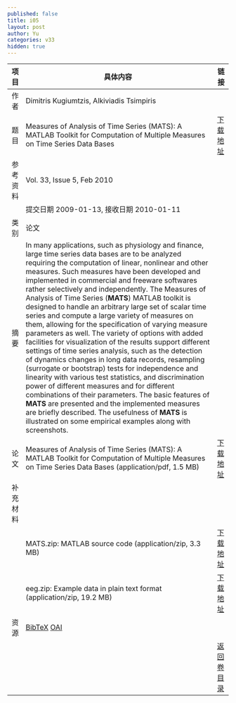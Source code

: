 ```yaml
---
published: false
title: i05
layout: post
author: Yu
categories: v33
hidden: true
---
```


| 项目 | 具体内容 | 链接 |
|---:|---|---|
| 作者 | Dimitris Kugiumtzis, Alkiviadis Tsimpiris| |
| 题目 |Measures of Analysis of Time Series (MATS): A MATLAB Toolkit for Computation of Multiple Measures on Time Series Data Bases | [下载地址](http://www.jstatsoft.org/v33/i05/paper) |
| 参考资料 |Vol. 33, Issue 5, Feb 2010 | |
| | 提交日期 2009-01-13, 接收日期 2010-01-11| | 
| 类别 | 论文| |
| 摘要 | In many applications, such as physiology and finance, large time series data bases are to be analyzed requiring the computation of linear, nonlinear and other measures. Such measures have been developed and implemented in commercial and freeware softwares rather selectively and independently. The Measures of Analysis of Time Series (<b>MATS</b>) MATLAB toolkit is designed to handle an arbitrary large set of scalar time series and compute a large variety of measures on them, allowing for the specification of varying measure parameters as well. The variety of options with added facilities for visualization of the results support different settings of time series analysis, such as the detection of dynamics changes in long data records, resampling (surrogate or bootstrap) tests for independence and linearity with various test statistics, and discrimination power of different measures and for different combinations of their parameters. The basic features of <b>MATS</b> are presented and the implemented measures are briefly described. The usefulness of <b>MATS</b> is illustrated on some empirical examples along with screenshots.| |
| 论文 | Measures of Analysis of Time Series (MATS): A MATLAB Toolkit for Computation of Multiple Measures on Time Series Data Bases  (application/pdf, 1.5 MB)| [下载地址](http://www.jstatsoft.org/v33/i05/paper) |
| 补充材料 | | |
| |MATS.zip: MATLAB source code  (application/zip, 3.3 MB)|  [下载地址](http://www.jstatsoft.org/v33/i05/supp/1) |
| |eeg.zip: Example data in plain text format  (application/zip, 19.2 MB)|  [下载地址](http://www.jstatsoft.org/v33/i05/supp/2) |
| 资源 | [BibTeX](http://www.jstatsoft.org/v33/i05/bibtex) [OAI](http://www.jstatsoft.org/oai?verb=GetRecord&identifier=oai.jstatsoft/v33/i05&prefix=oai_dc)| |
| |  | [返回卷目录]({{site.baseurl}}/volume/v33.html) |
